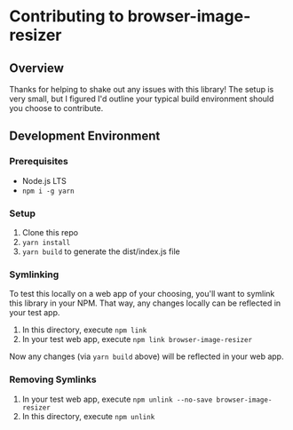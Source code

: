# Contributing to browser-image-resizer

## Overview

Thanks for helping to shake out any issues with this library! The setup is very small, but I figured I'd outline your typical build environment should you choose to contribute.

## Development Environment

### Prerequisites

- Node.js LTS
- `npm i -g yarn`

### Setup

1. Clone this repo
1. `yarn install`
1. `yarn build` to generate the dist/index.js file

### Symlinking

To test this locally on a web app of your choosing, you'll want to symlink this library in your NPM. That way, any changes locally can be reflected in your test app.

1. In this directory, execute `npm link`
1. In your test web app, execute `npm link browser-image-resizer`

Now any changes (via `yarn build` above) will be reflected in your web app.

### Removing Symlinks

1. In your test web app, execute `npm unlink --no-save browser-image-resizer`
1. In this directory, execute `npm unlink`
